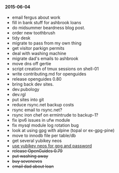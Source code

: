 #### 2015-06-04 ####

- email fergus about work
- fill in bank stuff for ashbrook loans
- do midsummer beardness blog post.
- order new toothbrush
- tidy desk
- migrate to pass from my own thing
- get visitor parkign permits
- deal with washing machine
- migrate dad's emails to ashbrook
- move dns off gertie
- script creation of tmux sessions on shell-01
- write contributing.md for openguides
- release openguides 0.80
- bring back dev sites.
- dev.pubology
- dev.rgl
- put sites into git
- reduce rsync.net backup costs
- rsync email to rsync.net?
- rsync iron chef on ermintrude to backup-1?
- fix ipv6 issues in ufw module
- fix mysql module log rotation bug
- look at using gpg with alpine (topal or ex-gpg-pine)
- move to innodb file per table/db
- get several yubikey neos
- [use yubikey neos for gpg and password](http://viccuad.me/blog/secure-yourself-part-1-airgapped-computer-and-GPG-smartcards/) 
- ~~release OpenGuides 0.79~~
- ~~put washing away~~
- ~~buy seveneves~~
- ~~email dad about loan~~
